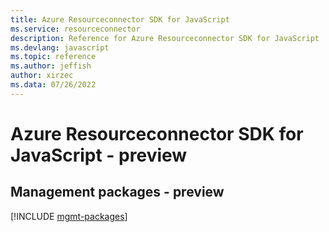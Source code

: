 ```yaml
---
title: Azure Resourceconnector SDK for JavaScript
ms.service: resourceconnector
description: Reference for Azure Resourceconnector SDK for JavaScript
ms.devlang: javascript
ms.topic: reference
ms.author: jeffish
author: xirzec
ms.data: 07/26/2022
---
```

# Azure Resourceconnector SDK for JavaScript - preview

## Management packages - preview
[!INCLUDE [mgmt-packages](resourceconnector-mgmt-index.md)]